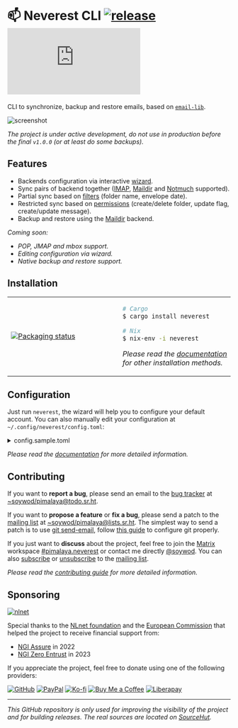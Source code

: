 # 📫 Neverest CLI [![release](https://img.shields.io/github/v/release/soywod/neverest?color=success)](https://github.com/soywod/neverest/releases/latest) [![chat](https://img.shields.io/matrix/pimalaya.neverest:matrix.org?color=success&label=chat)](https://matrix.to/#/#pimalaya.neverest:matrix.org)

CLI to synchronize, backup and restore emails, based on [`email-lib`](https://crates.io/crates/email-lib).

![screenshot](https://pimalaya.org/neverest/cli/latest/screenshot.jpeg)

*The project is under active development, do not use in production before the final `v1.0.0` (or at least do some backups).*

## Features

- Backends configuration via interactive [wizard](https://pimalaya.org/neverest/cli/latest/configuration/index.html#automatically-using-the-wizard).
- Sync pairs of backend together ([IMAP](https://pimalaya.org/neverest/cli/latest/configuration/imap.html), [Maildir](https://pimalaya.org/neverest/cli/latest/configuration/maildir.html) and [Notmuch](https://pimalaya.org/neverest/cli/latest/configuration/notmuch.html) supported).
- Partial sync based on [filters](https://pimalaya.org/neverest/cli/latest/configuration/index.html#folderfilter) (folder name, envelope date).
- Restricted sync based on [permissions](https://pimalaya.org/neverest/cli/latest/configuration/index.html#leftrightfolderpermissions) (create/delete folder, update flag, create/update message).
- Backup and restore using the [Maildir](https://pimalaya.org/neverest/cli/latest/configuration/maildir.html) backend.

*Coming soon:*

- *POP, JMAP and mbox support.*
- *Editing configuration via wizard.*
- *Native backup and restore support.*

## Installation

<table>
<tr>
<td width="50%">
<a href="https://repology.org/project/neverest/versions">
<img src="https://repology.org/badge/vertical-allrepos/neverest.svg" alt="Packaging status" />
</a>
</td>
<td width="50%">

```bash
# Cargo
$ cargo install neverest

# Nix
$ nix-env -i neverest
```

*Please read the [documentation](https://pimalaya.org/neverest/cli/latest/installation.html) for other installation methods.*

</td>
</tr>
</table>

## Configuration

Just run `neverest`, the wizard will help you to configure your default account. You can also manually edit your configuration at `~/.config/neverest/config.toml`:

<details>
  <summary>config.sample.toml</summary>

  ```toml
  [accounts.example]

  # The current `example` account will be used by default.
  default = true
  
  # Filter folders according to the given rules.
  #
  # folder.filter.include = ["INBOX", "Sent"]
  # folder.filter.exclude = ["All Mails"]
  folder.filter = "all"
  
  # Filter envelopes according to the given rules.
  #
  # envelope.filter.before = "1990-12-31T23:59:60Z"
  # envelope.filter.after = "1990-12-31T23:59:60Z"
  
  # The left backend configuration.
  #
  # In this example, the left side acts as our local cache.
  left.backend.type = "maildir"
  left.backend.root-dir = "/tmp/example"
  
  # The left backend permissions.
  #
  # Example of a full permissive backend (default behaviour):
  left.folder.permissions.create = true
  left.folder.permissions.delete = true
  left.flag.permissions.update = true
  left.message.permissions.create = true
  left.message.permissions.delete = true
  
  # The right backend configuration.
  #
  # In this example, the right side acts as our remote.
  right.backend.type = "imap"
  right.backend.host = "localhost"
  right.backend.port = 3143
  right.backend.login = "alice@localhost"
  
  # The right backend password.
  #
  # right.backend.passwd.cmd = "echo password"
  # right.backend.passwd.keyring = "password-keyring-entry"
  right.backend.passwd.raw = "password"
  
  # The right backend encryption.
  #
  # right.backend.encryption = "tls" # or true
  # right.backend.encryption = "start-tls"
  right.backend.encryption = "none" # or false
  
  # The right backend permissions.
  #
  # In this example, we set up safe permissions by denying deletions
  # remote side.
  right.folder.permissions.delete = false
  right.message.permissions.delete = false

  # The right folder aliases
  #
  # In this example, we define custom folder aliases for the right
  # side. They are useful when you need to map left and right folders
  # together.
  right.folder.aliases.inbox = "Inbox"
  right.folder.aliases.sent = "Sent Mails"
  ```
</details>

*Please read the [documentation](https://pimalaya.org/neverest/cli/latest/configuration/) for more detailed information.*

## Contributing

If you want to **report a bug**, please send an email to the [bug tracker](https://todo.sr.ht/~soywod/pimalaya) at [~soywod/pimalaya@todo.sr.ht](mailto:~soywod/pimalaya@todo.sr.ht).

If you want to **propose a feature** or **fix a bug**, please send a patch to the [mailing list](https://lists.sr.ht/~soywod/pimalaya) at [~soywod/pimalaya@lists.sr.ht](mailto:~soywod/pimalaya@lists.sr.ht). The simplest way to send a patch is to use [git send-email](https://git-scm.com/docs/git-send-email), follow [this guide](https://git-send-email.io/) to configure git properly.

If you just want to **discuss** about the project, feel free to join the [Matrix](https://matrix.org/) workspace [#pimalaya.neverest](https://matrix.to/#/#pimalaya.neverest:matrix.org) or contact me directly [@soywod](https://matrix.to/#/@soywod:matrix.org). You can also [subscribe](mailto:~soywod/pimalaya+subscribe@lists.sr.ht) or [unsubscribe](mailto:~soywod/pimalaya+unsubscribe@lists.sr.ht) to the [mailing list](https://lists.sr.ht/~soywod/pimalaya).

*Please read the [contributing guide](https://github.com/soywod/neverest/blob/master/CONTRIBUTING.md) for more detailed information.*

## Sponsoring

[![nlnet](https://nlnet.nl/logo/banner-160x60.png)](https://nlnet.nl/project/Neverest/index.html)

Special thanks to the [NLnet foundation](https://nlnet.nl/project/Neverest/index.html) and the [European Commission](https://www.ngi.eu/) that helped the project to receive financial support from:

- [NGI Assure](https://nlnet.nl/assure/) in 2022
- [NGI Zero Entrust](https://nlnet.nl/entrust/) in 2023

If you appreciate the project, feel free to donate using one of the following providers:

[![GitHub](https://img.shields.io/badge/-GitHub%20Sponsors-fafbfc?logo=GitHub%20Sponsors)](https://github.com/sponsors/soywod)
[![PayPal](https://img.shields.io/badge/-PayPal-0079c1?logo=PayPal&logoColor=ffffff)](https://www.paypal.com/paypalme/soywod)
[![Ko-fi](https://img.shields.io/badge/-Ko--fi-ff5e5a?logo=Ko-fi&logoColor=ffffff)](https://ko-fi.com/soywod)
[![Buy Me a Coffee](https://img.shields.io/badge/-Buy%20Me%20a%20Coffee-ffdd00?logo=Buy%20Me%20A%20Coffee&logoColor=000000)](https://www.buymeacoffee.com/soywod)
[![Liberapay](https://img.shields.io/badge/-Liberapay-f6c915?logo=Liberapay&logoColor=222222)](https://liberapay.com/soywod)

---

*This GitHub repository is only used for improving the visibility of the project and for building releases. The real sources are located on [SourceHut](https://git.sr.ht/~soywod/neverest-cli).*

